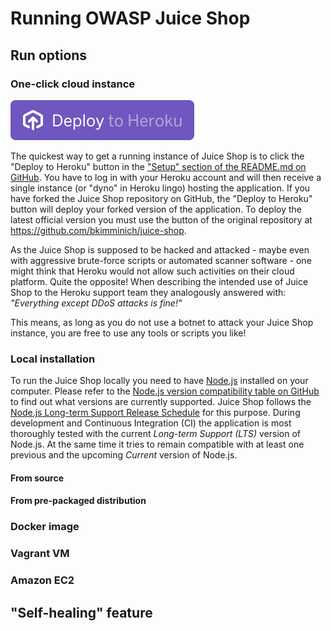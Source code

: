 # Running OWASP Juice Shop

## Run options

### One-click cloud instance

!["Deploy to Heroku" button](img/deploy-to-heroku.svg)

The quickest way to get a running instance of Juice Shop is to click the "Deploy to Heroku" button in the ["Setup" section of the README.md on GitHub](https://github.com/bkimminich/juice-shop#deploy-on-heroku-free-0month-dyno). You have to log in with your Heroku account and will then receive a single instance (or "dyno" in Heroku lingo)
hosting the application. If you have forked the Juice Shop repository on GitHub, the "Deploy to Heroku" button will deploy your forked version of the application. To deploy the latest official
version you must use the button of the original repository at https://github.com/bkimminich/juice-shop.

As the Juice Shop is supposed to be hacked and attacked - maybe even with aggressive brute-force scripts or automated scanner software - one might think that Heroku would not allow such activities
on their cloud platform. Quite the opposite! When describing the intended use of Juice Shop to the Heroku support team they analogously answered with: _"Everything except DDoS attacks is fine!"_

This means, as long as you do not use a botnet to attack your Juice Shop instance, you are free to use any tools or scripts you like!

### Local installation

To run the Juice Shop locally you need to have [Node.js](http://nodejs.org/) installed on your computer. Please refer to the [Node.js version compatibility table on GitHub](https://github.com/bkimminich/juice-shop#nodejs-version-compatibility) to find out what versions are currently supported. Juice Shop follows the [Node.js Long-term Support Release Schedule](https://github.com/nodejs/LTS) for this purpose. During development and Continuous Integration (CI) the application is most thoroughly tested with the current _Long-term Support (LTS)_ version of Node.js. At the same time it tries to remain compatible with at least one previous and the upcoming _Current_ version of Node.js.

#### From source

#### From pre-packaged distribution

### Docker image

### Vagrant VM

### Amazon EC2

## "Self-healing" feature
